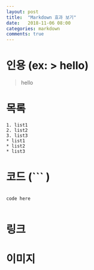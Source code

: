 ```yaml
---
layout: post
title:  "Markdown 효과 보기"
date:   2018-11-06 08:00
categories: markdown
comments: true
---
```


# 인용 (ex: > hello)
> hello

# 목록
    1. list1
    2. list2
    3. list3
    * list1
    * list2
    * list3

# 코드 (``` )
```

code here
    
```

# 링크
# 이미지
